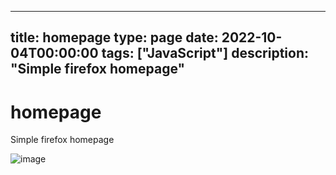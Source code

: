 
---
title: homepage
type: page
date: 2022-10-04T00:00:00
tags: ["JavaScript"]
description: "Simple firefox homepage"
---


# homepage
Simple firefox homepage

![image](https://user-images.githubusercontent.com/35516367/193945225-4e3be895-889e-4c6a-8fee-14fa1943eb23.png)
